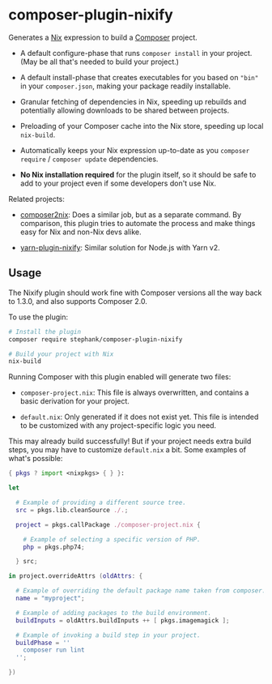 # composer-plugin-nixify

Generates a [Nix] expression to build a [Composer] project.

- A default configure-phase that runs `composer install` in your project. (May
  be all that's needed to build your project.)

- A default install-phase that creates executables for you based on `"bin"` in
  your `composer.json`, making your package readily installable.

- Granular fetching of dependencies in Nix, speeding up rebuilds and
  potentially allowing downloads to be shared between projects.

- Preloading of your Composer cache into the Nix store, speeding up local
  `nix-build`.

- Automatically keeps your Nix expression up-to-date as you `composer require`
  / `composer update` dependencies.

- **No Nix installation required** for the plugin itself, so it should be safe
  to add to your project even if some developers don't use Nix.

[nix]: https://nixos.org
[composer]: https://getcomposer.org

Related projects:

- [composer2nix]: Does a similar job, but as a separate command. By comparison,
  this plugin tries to automate the process and make things easy for Nix and
  non-Nix devs alike.

- [yarn-plugin-nixify]: Similar solution for Node.js with Yarn v2.

[composer2nix]: https://github.com/svanderburg/composer2nix
[yarn-plugin-nixify]: https://github.com/stephank/yarn-plugin-nixify

## Usage

The Nixify plugin should work fine with Composer versions all the way back to
1.3.0, and also supports Composer 2.0.

To use the plugin:

```sh
# Install the plugin
composer require stephank/composer-plugin-nixify

# Build your project with Nix
nix-build
```

Running Composer with this plugin enabled will generate two files:

- `composer-project.nix`: This file is always overwritten, and contains a basic
  derivation for your project.

- `default.nix`: Only generated if it does not exist yet. This file is intended
  to be customized with any project-specific logic you need.

This may already build successfully! But if your project needs extra build
steps, you may have to customize `default.nix` a bit. Some examples of what's
possible:

```nix
{ pkgs ? import <nixpkgs> { } }:

let

  # Example of providing a different source tree.
  src = pkgs.lib.cleanSource ./.;

  project = pkgs.callPackage ./composer-project.nix {

    # Example of selecting a specific version of PHP.
    php = pkgs.php74;

  } src;

in project.overrideAttrs (oldAttrs: {

  # Example of overriding the default package name taken from composer.json.
  name = "myproject";

  # Example of adding packages to the build environment.
  buildInputs = oldAttrs.buildInputs ++ [ pkgs.imagemagick ];

  # Example of invoking a build step in your project.
  buildPhase = ''
    composer run lint
  '';

})
```
